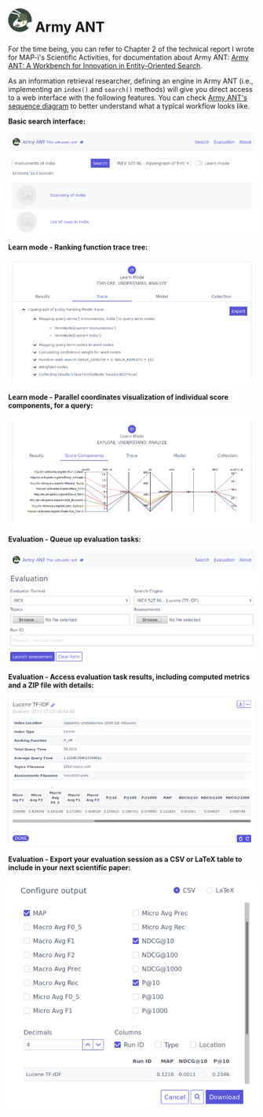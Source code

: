 # ![Army ANT Logo](resources/army_ant_logo-48x48.png) Army ANT

For the time being, you can refer to Chapter 2 of the technical report I wrote for MAP-i's Scientific Activities, for documentation about Army ANT: [Army ANT: A Workbench for Innovation in Entity-Oriented Search](http://hdl.handle.net/10216/110181).

As an information retrieval researcher, defining an engine in Army ANT (i.e., implementing an `index()` and `search()` methods) will give you direct access to a web interface with the following features. You can check [Army ANT's sequence diagram](resources/army_ant-sequence_diagram.pdf) to better understand what a typical workflow looks like.


**Basic search interface:**

![](resources/screenshots/01-search.png)


**Learn mode - Ranking function trace tree:**

![](resources/screenshots/03-learn_mode-trace.png)


**Learn mode - Parallel coordinates visualization of individual score components, for a query:**

![](resources/screenshots/05-learn_mode-score_components.png)


**Evaluation - Queue up evaluation tasks:**

![](resources/screenshots/08-evaluation-form.png)


**Evaluation - Access evaluation task results, including computed metrics and a ZIP file with details:**

![](resources/screenshots/09-evaluation-task.png)


**Evaluation - Export your evaluation session as a CSV or LaTeX table to include in your next scientific paper:**

![](resources/screenshots/10-evaluation-export.png)